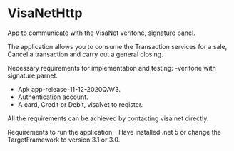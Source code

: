 # VisaNetHttp
App to communicate with the VisaNet verifone, signature panel.

The application allows you to consume the Transaction services for a sale, Cancel a transaction and carry out a general closing.

Necessary requirements for implementation and testing:
-verifone with signature parnet.
- Apk app-release-11-12-2020QAV3.
- Authentication account.
- A card, Credit or Debit, visaNet to register.

All the requirements can be achieved by contacting visa net directly.
 
Requirements to run the application:
-Have installed .net 5 or change the TargetFramework to version 3.1 or 3.0.
